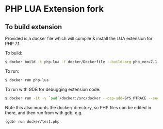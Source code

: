 # PHP LUA Extension fork

## To build extension

Provided is a docker file which will compile & install the LUA extension for PHP 7.1.

To build:

```sh
$ docker build -t php-lua -f docker/Dockerfile --build-arg php_ver=7.1.22 --build-arg lua_ver=5.3.5 .
```

To run:

```sh
$ docker run php-lua
```

To run with GDB for debugging extension code:

```sh
$ docker run -it -v `pwd`/docker:/src/docker --cap-add=SYS_PTRACE --security-opt seccomp=unconfined php-lua gdb php
```

Note this also mounts the docker/ directory, so PHP files can be edited in there, and then run from with gdb, e.g.

```
(gdb) run docker/test.php
```
